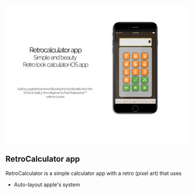 ![Cover](cover.png)

## RetroCalculator app ##

RetroCalculator is a simple calculator app with a retro (pixel art) that uses

* Auto-layout apple's system
 